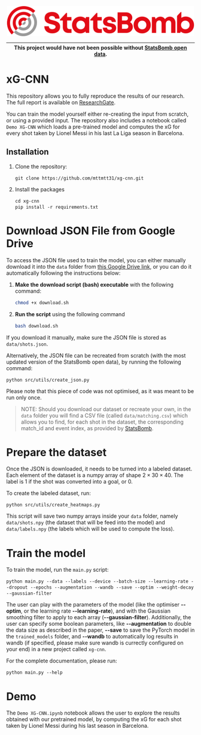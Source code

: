 <div style='text-align:center;'>
   <img src='images/sb_logo.png' width=500>
</div>

| **This project would have not been possible without [StatsBomb open data](https://github.com/statsbomb/open-data).** |
| --- |

# xG-CNN
This repository allows you to fully reproduce the results of our research. The full report is available on [ResearchGate](https://doi.org/10.13140/RG.2.2.14691.98080).

You can train the model yourself either re-creating the input from scratch, or using a provided input. The repository also includes a notebook called `Demo XG-CNN` which loads a pre-trained model and computes the xG for every shot taken by Lionel Messi in his last La Liga season in Barcelona.

## Installation

1. Clone the repository:

   ```shell
   git clone https://github.com/mttmtt31/xg-cnn.git

2. Install the packages
   ```shell
   cd xg-cnn
   pip install -r requirements.txt

# Download JSON File from Google Drive

To access the JSON file used to train the model, you can either manually download it into the `data` folder from [this Google Drive link](https://drive.google.com/file/d/15jzasl9fucNXaJrZAs9tMKLlCG1gbNnq/view?usp=drive_link), or you can do it automatically following the instructions below:

1. **Make the download script (bash) executable** with the following command:

   ```bash
   chmod +x download.sh

3. **Run the script** using the following command
   ```bash
   bash download.sh

If you download it manually, make sure the JSON file is stored as `data/shots.json`.

Alternatively, the JSON file can be recreated from scratch (with the most updated version of the StatsBomb open data), by running the following command:

   ```shell
   python src/utils/create_json.py
   ```

Please note that this piece of code was not optimised, as it was meant to be run only once.
> NOTE: Should you download our dataset or recreate your own, in the `data` folder you will find a CSV file (called `data/matching.csv`) which allows you to find, for each shot in the dataset, the corresponding match_id and event index, as provided by [StatsBomb](https://github.com/statsbomb/open-data).

# Prepare the dataset
Once the JSON is downloaded, it needs to be turned into a labeled dataset. Each element of the dataset is a numpy array of shape $2\times30\times40$. The label is $1$ if the shot was converted into a goal, or 0. 

To create the labeled dataset, run:
   ```shell
   python src/utils/create_heatmaps.py
   ```
This script will save two numpy arrays inside your `data` folder, namely `data/shots.npy` (the dataset that will be feed into the model) and `data/labels.npy` (the labels which will be used to compute the loss).

# Train the model
To train the model, run the `main.py` script:
```shell
python main.py --data --labels --device --batch-size --learning-rate --dropout --epochs --augmentation --wandb --save --optim --weight-decay --gaussian-filter
```
The user can play with the parameters of the model (like the optimiser **--optim**, or the learning rate **--learning-rate**), and with the Gaussian smoothing filter to apply to each array (**--gaussian-filter**). Additionally, the user can specify some boolean parameters, like **--augmentation** to double the data size as described in the paper, **--save** to save the PyTorch model in the `trained_models` folder, and **--wandb** to automatically log results in wandb (if specified, please make sure wandb is currectly configured on your end) in a new project called `xg-cnn`.

For the complete documentation, please run: 

```shell
python main.py --help
```

# Demo
The `Demo XG-CNN.ipynb` notebook allows the user to explore the results obtained with our pretrained model, by computing the xG for each shot taken by Lionel Messi during his last season in Barcelona.
